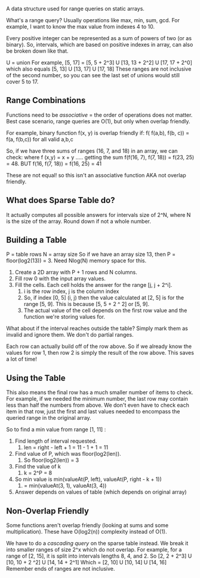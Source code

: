 A data structure used for range queries on static arrays.

What's a range query? Usually operations like max, min, sum, gcd.
For example, I want to know the max value from indexes 4 to 10.

Every positive integer can be represented as a sum of powers of two (or as binary).
So, intervals, which are based on positive indexes in array, can also be broken down like that.

U = union
For example, [5, 17] = [5, 5 + 2^3]  U [13, 13 + 2^2] U [17, 17 + 2^0]
which also equals [5, 13] U [13, 17] U [17, 18]
These ranges are not inclusive of the second number, so you can see the last set of unions would still cover 5 to 17.

## Range Combinations
Functions need to be *associative* = the order of operations does not matter. 
Best case scenario, range queries are O(1), but only when overlap friendly.

For example, binary function f(x, y) is overlap friendly if:
f( f(a,b), f(b, c)) = f(a, f(b,c)) for all valid a,b,c

So, if we have three sums of ranges (16, 7, and 18) in an array, we can check:
where f (x,y) = x + y ..... getting the sum
f(f(16, 7), f(7, 18)) = f(23, 25) = 48.  BUT
f(16, f(7, 18)) = f(16, 25) = 41

These are not equal! so this isn't an associative function AKA not overlap friendly.
## What does Sparse Table do?
It actually computes all possible answers for intervals size of 2^N, where N is the size of the array. Round down if not a whole number.
## Building a Table
P = table rows
N = array size
So if we have an array size 13, then P = floor(log2(13)) = 3.
Need Nlog(N) memory space for this.

1. Create a 2D array with P + 1 rows and N columns.
2. Fill row 0 with the input array values.
3. Fill the cells. Each cell holds the answer for the range [j, j + 2^i]. 
	1. i is the row index, j is the column index
	2. So, if index [0, 5] (i, j) then the value calculated at [2, 5] is for the range [5, 9]. This is because [5, 5 + 2 ^ 2] or [5, 9].
	3. The actual value of the cell depends on the first row value and the function we're storing values for.

What about if the interval reaches outside the table?
Simply mark them as invalid and ignore them. We don't do partial ranges.

Each row can actually build off of the row above. So if we already know the values for row 1, then row 2 is simply the result of the row above. 
This saves a lot of time!

## Using the Table
This also means the final row has a much smaller number of items to check. For example, if we needed the minimum number, the last row may contain less than half the numbers from above. 
We don't even have to check each item in that row, just the first and last values needed to encompass the queried range in the original array.

So to find a min value from range [1, 11] :
1. Find length of interval requested. 
	1. len = right - left + 1  = 11 - 1 + 1 = 11
2. Find value of P, which was floor(log2(len)).
	1. So floor(log2(len)) = 3
3. Find the value of k
	1. k = 2^P = 8
4. So min value is min(valueAt(P, left), valueAt(P, right - k + 1))
	1. = min(valueAt(3, 1), valueAt(3, 4))
5. Answer depends on values of table (which depends on original array)

## Non-Overlap Friendly
Some functions aren't overlap friendly (looking at sums and some multiplication).
These have O(log2(n)) complexity instead of O(1).

We have to do a *cascading query* on the sparse table instead. We break it into smaller ranges of size 2^x which do not overlap.
For example, for a range of [2, 15], it is split into intervals lengths 8, 4, and 2.
So [2, 2 + 2^3] U [10, 10 + 2 ^2] U [14, 14 + 2^1]
Which = [2, 10] U [10, 14] U [14, 16]
Remember ends of ranges are not inclusive.